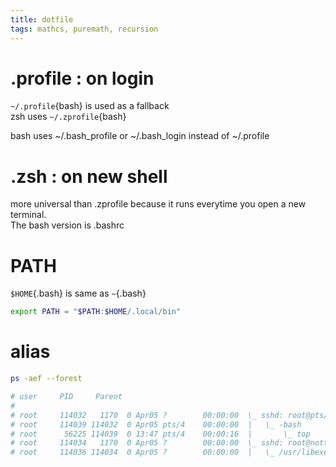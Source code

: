 ```yaml
---
title: dotfile
tags: mathcs, puremath, recursion
---
```


# .profile : on login

`~/.profile`{bash} is used as a fallback  
zsh uses `~/.zprofile`{bash}

bash uses ~/.bash_profile or ~/.bash_login instead of ~/.profile

# .zsh : on new shell

more universal than .zprofile because it runs everytime you open a new terminal.  
The bash version is .bashrc

# PATH

`$HOME`{.bash} is same as `~`{.bash}  

```bash
export PATH = "$PATH:$HOME/.local/bin"
```

# alias

```bash
ps -aef --forest

# user     PID     Parent 
# 
# root     114032   1170  0 Apr05 ?        00:00:00  \_ sshd: root@pts/4
# root     114039 114032  0 Apr05 pts/4    00:00:00  |   \_ -bash
# root      56225 114039  0 13:47 pts/4    00:00:16  |       \_ top
# root     114034   1170  0 Apr05 ?        00:00:00  \_ sshd: root@notty
# root     114036 114034  0 Apr05 ?        00:00:00  |   \_ /usr/libexec/openssh/sftp-server
```